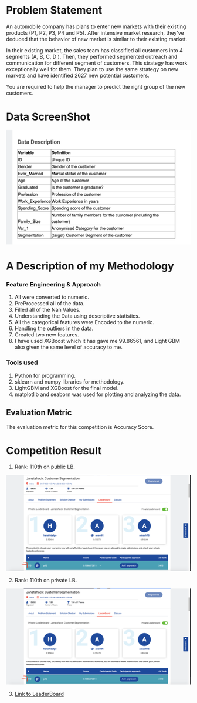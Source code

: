 # Problem Statement

An automobile company has plans to enter new markets with their existing products (P1, P2, P3, P4 and P5). After intensive market research, they’ve deduced that the behavior of new market is similar to their existing market. 

In their existing market, the sales team has classified all customers into 4 segments (A, B, C, D ). Then, they performed segmented outreach and communication for different segment of customers. This strategy has work exceptionally well for them. They plan to use the same strategy on new markets and have identified 2627 new potential customers. 

You are required to help the manager to predict the right group of the new customers.



# Data ScreenShot

<img src="Screenshot 2020-08-10 at 12.21.24 PM.png">



# A Description of my Methodology


   ### Feature Engineering & Approach


1. All were converted to numeric.
2. PreProcessed all of the data.
3. Filled all of the Nan Values.
4. Understanding the Data using descriptive statistics.
5. All the categorical features were Encoded to the numeric.
6. Handling the outliers in the data.
7. Created two new features.
8. I have used XGBoost which it has gave me 99.86561, and Light GBM also given the same level of accuracy to me.


### Tools used


1. Python for programming.
2. sklearn and numpy libraries for methodology.
3. LightGBM and XGBoost for the final model.
4. matplotlib and seaborn was used for plotting and analyzing the data.


## Evaluation Metric
The evaluation metric for this competition is Accuracy Score.


# Competition Result


1. Rank: 110th on public LB.

<img src = "Screenshot 2020-08-10 at 12.19.07 PM.png">


2. Rank: 110th on private LB.

<img src = "Screenshot 2020-08-10 at 12.19.07 PM.png
">


3. [Link to LeaderBoard](https://datahack.analyticsvidhya.com/contest/janatahack-customer-segmentation/#LeaderBoard)

